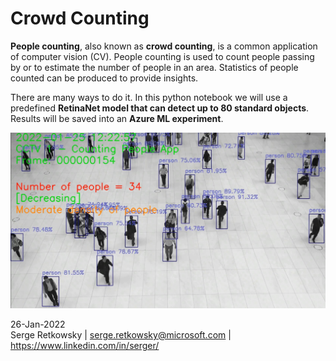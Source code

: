 # Crowd Counting

**People counting**, also known as **crowd counting**, is a common application of computer vision (CV). People counting is used to count people passing by or to estimate the number of people in an area.
Statistics of people counted can be produced to provide insights.

There are many ways to do it. In this python notebook we will use a predefined **RetinaNet model that can detect up to 80 standard objects**. 
Results will be saved into an **Azure ML experiment**.

<img src="imgexample.jpg">

26-Jan-2022
<br>
Serge Retkowsky | serge.retkowsky@microsoft.com | https://www.linkedin.com/in/serger/
